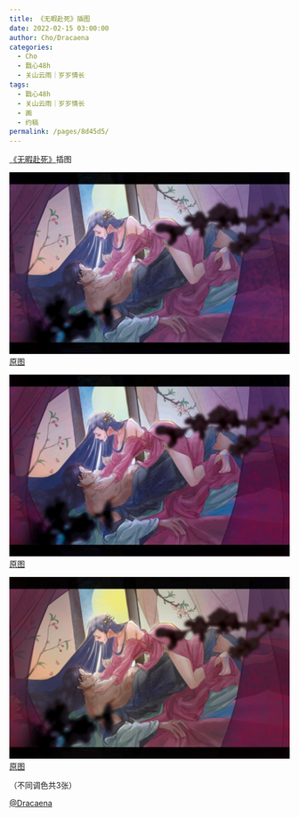 ```yaml
---
title: 《无暇赴死》插图
date: 2022-02-15 03:00:00
author: Cho/Dracaena
categories: 
  - Cho
  - 戬心48h
  - 关山云雨｜岁岁情长
tags: 
  - 戬心48h
  - 关山云雨｜岁岁情长
  - 画
  - 约稿
permalink: /pages/8d45d5/
---
```


[《无暇赴死》](/pages/495ece/)插图

![色彩调整2](/img/cho/色彩调整2.jpg)
[原图](/img/cho/色彩调整2-org.jpg)

![色彩调整1](/img/cho/色彩调整1.jpg)
[原图](/img/cho/色彩调整1-org.jpg)

![色彩调整3](/img/cho/色彩调整3偏黄.jpg)
[原图](/img/cho/色彩调整3偏黄-org.jpg)

（不同调色共3张）

[@Dracaena](https://shineigedracaena.lofter.com/)
